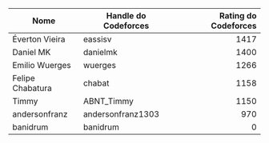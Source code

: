 | Nome | Handle do Codeforces | Rating do Codeforces |
| ------------- |-------------| ------------:|
| Éverton Vieira | eassisv | 1417 |
| Daniel MK | danielmk | 1400 |
| Emilio Wuerges | wuerges | 1266 |
| Felipe Chabatura | chabat | 1158 |
| Timmy | ABNT_Timmy | 1150 |
| andersonfranz | andersonfranz1303 | 970 |
| banidrum | banidrum | 0 |
